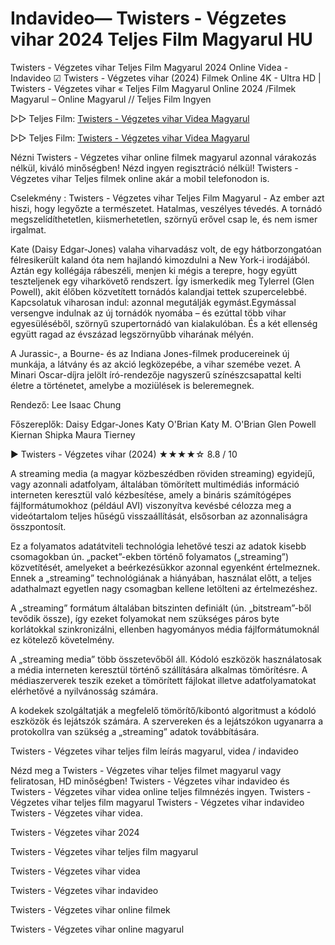 # Indavideo— Twisters - Végzetes vihar 2024 Teljes Film Magyarul HU

Twisters - Végzetes vihar Teljes Film Magyarul 2024 Online Videa - Indavideo ☑ Twisters - Végzetes vihar (2024) Filmek Online 4K - Ultra HD | Twisters - Végzetes vihar « Teljes Film Magyarul Online 2024 /Filmek Magyarul – Online Magyarul // Teljes Film Ingyen

▷▷ Teljes Film: [Twisters - Végzetes vihar Videa Magyarul](https://filmhd.cloud/movie/718821/twisters-gitoo)

▷▷ Teljes Film: [Twisters - Végzetes vihar Videa Magyarul](https://filmhd.cloud/movie/718821/twisters-gitoo)


Nézni Twisters - Végzetes vihar online filmek magyarul azonnal várakozás nélkül, kiváló minőségben! Nézd ingyen regisztráció nélkül! Twisters - Végzetes vihar Teljes filmek online akár a mobil telefonodon is.

Cselekmény : Twisters - Végzetes vihar Teljes Film Magyarul - Az ember azt hiszi, hogy legyőzte a természetet. Hatalmas, veszélyes tévedés. A tornádó megszelídíthetetlen, kiismerhetetlen, szörnyű erővel csap le, és nem ismer irgalmat.

Kate (Daisy Edgar-Jones) valaha viharvadász volt, de egy hátborzongatóan félresikerült kaland óta nem hajlandó kimozdulni a New York-i irodájából. Aztán egy kollégája rábeszéli, menjen ki mégis a terepre, hogy együtt teszteljenek egy viharkövető rendszert. Így ismerkedik meg Tylerrel (Glen Powell), akit élőben közvetített tornádós kalandjai tettek szupercelebbé. Kapcsolatuk viharosan indul: azonnal megutálják egymást.Egymással versengve indulnak az új tornádók nyomába – és ezúttal több vihar egyesüléséből, szörnyű szupertornádó van kialakulóban. És a két ellenség együtt ragad az évszázad legszörnyűbb viharának mélyén.

A Jurassic-, a Bourne- és az Indiana Jones-filmek producereinek új munkája, a látvány és az akció legközepébe, a vihar szemébe vezet. A Minari Oscar-díjra jelölt író-rendezője nagyszerű színészcsapattal kelti életre a történetet, amelybe a moziülések is beleremegnek.

Rendező: Lee Isaac Chung

Főszereplők: Daisy Edgar-Jones Katy O'Brian Katy M. O'Brian Glen Powell Kiernan Shipka Maura Tierney

▶️ Twisters - Végzetes vihar (2024) ★★★★☆ 8.8 / 10

A streaming media (a magyar közbeszédben röviden streaming) egyidejű, vagy azonnali adatfolyam, általában tömörített multimédiás információ interneten keresztül való kézbesítése, amely a bináris számítógépes fájlformátumokhoz (például AVI) viszonyítva kevésbé célozza meg a videótartalom teljes hűségű visszaállítását, elsősorban az azonnaliságra összpontosít.

Ez a folyamatos adatátviteli technológia lehetővé teszi az adatok kisebb csomagokban ún. „packet”-ekben történő folyamatos („streaming”) közvetítését, amelyeket a beérkezésükkor azonnal egyenként értelmeznek. Ennek a „streaming” technológiának a hiányában, használat előtt, a teljes adathalmazt egyetlen nagy csomagban kellene letölteni az értelmezéshez.

A „streaming” formátum általában bitszinten definiált (ún. „bitstream”-ből tevődik össze), így ezeket folyamokat nem szükséges páros byte korlátokkal szinkronizálni, ellenben hagyományos média fájlformátumoknál ez kötelező követelmény.

A „streaming media” több összetevőből áll. Kódoló eszközök használatosak a média interneten keresztül történő szállítására alkalmas tömörítésre. A médiaszerverek teszik ezeket a tömörített fájlokat illetve adatfolyamatokat elérhetővé a nyilvánosság számára.

A kodekek szolgáltatják a megfelelő tömörítő/kibontó algoritmust a kódoló eszközök és lejátszók számára. A szervereken és a lejátszókon ugyanarra a protokollra van szükség a „streaming” adatok továbbítására.

Twisters - Végzetes vihar teljes film leírás magyarul, videa / indavideo

Nézd meg a Twisters - Végzetes vihar teljes filmet magyarul vagy feliratosan, HD minőségben! Twisters - Végzetes vihar indavideo és Twisters - Végzetes vihar videa online teljes filmnézés ingyen. Twisters - Végzetes vihar teljes film magyarul Twisters - Végzetes vihar indavideo Twisters - Végzetes vihar videa.

Twisters - Végzetes vihar 2024

Twisters - Végzetes vihar teljes film magyarul

Twisters - Végzetes vihar videa

Twisters - Végzetes vihar indavideo

Twisters - Végzetes vihar online filmek

Twisters - Végzetes vihar online magyarul
